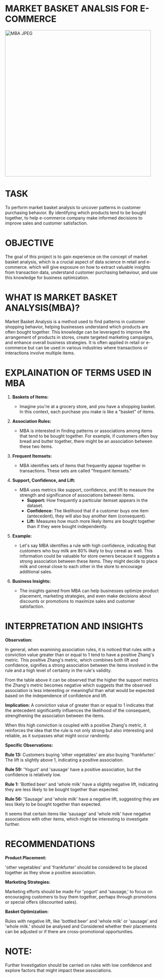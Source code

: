 # MARKET BASKET ANALSIS FOR E-COMMERCE

<img width="476" alt="MBA JPEG" src="https://github.com/FlakysB/FLIT_internship_projects/assets/138071820/e20a155e-9ae6-4175-9166-de3f559b39f0">

# TASK
To perform market basket analysis to uncover patterns in customer purchasing behavior. By identifying which products  tend  to  be  bought  together, 
to help e-commerce company make informed  decisions  to  improve  sales  and  customer satisfaction.

# OBJECTIVE
The goal of this project is to gain experience on the concept of market basket analysis, which is a crucial aspect of data science in retail and e-commerce. 
which will give exposure on how to extract valuable insights from transaction data, understand customer purchasing behaviour, 
and use this knowledge for business optimization.

# WHAT IS MARKET BASKET ANALYSIS(MBA)?
Market Basket Analysis is a method used to find patterns in customer shopping behavior, helping businesses understand which products are often bought together. 
This knowledge can be leveraged to improve the arrangement of products in stores, create targeted marketing campaigns, and enhance overall business strategies.
It is often applied in retail or e-commerce but can be used in various industries where transactions or interactions involve multiple items.


# EXPLAINATION OF TERMS USED IN MBA
1. **Baskets of Items:**
   - Imagine you're at a grocery store, and you have a shopping basket. In this context, each purchase you make is like a "basket" of items.

2. **Association Rules:**
   - MBA is interested in finding patterns or associations among items that tend to be bought together. For example, if customers often buy bread and butter together, there might be an association between these two items.

3. **Frequent Itemsets:**
   - MBA identifies sets of items that frequently appear together in transactions. These sets are called "frequent itemsets."

4. **Support, Confidence, and Lift:**
   - MBA uses metrics like support, confidence, and lift to measure the strength and significance of associations between items.
      - **Support:** How frequently a particular itemset appears in the dataset.
      - **Confidence:** The likelihood that if a customer buys one item (antecedent), they will also buy another item (consequent).
      - **Lift:** Measures how much more likely items are bought together than if they were bought independently.

5. **Example:**
   - Let's say MBA identifies a rule with high confidence, indicating that customers who buy milk are 80% likely to buy cereal as well. This information could be valuable for store owners because it suggests a strong association between these items. They might decide to place milk and cereal close to each other in the store to encourage additional sales.

6. **Business Insights:**
   - The insights gained from MBA can help businesses optimize product placement, marketing strategies, and even make decisions about discounts or promotions to maximize sales and customer satisfaction.

# INTERPRETATION AND INSIGHTS

**Observation:**

In general, when examining association rules, it is noticed that rules with a conviction value greater than or equal to 1 tend to have a positive Zhang's metric. This positive Zhang's metric, which combines both lift and confidence, signifies a strong association between the items involved in the rule and a high level of certainty in the rule's validity.

From the table above it can be observed that the higher the support metrics the Zhang's metric becomes negative which suggests that the observed association is less interesting or meaningful than what would be expected based on the independence of confidence and lift.

**Implication:**
A conviction value of greater than or equal to 1 indicates that the antecedent significantly influences the likelihood of the consequent, strengthening the association between the items.

When this high conviction is coupled with a positive Zhang's metric, it reinforces the idea that the rule is not only strong but also interesting and reliable, as it surpasses what might occur randomly.

**Specific Observations:**

**Rule 13:** Customers buying 'other vegetables' are also buying 'frankfurter.' The lift is slightly above 1, indicating a positive association.

**Rule 59:** 'Yogurt' and 'sausage' have a positive association, but the confidence is relatively low.

**Rule 1:** 'Bottled beer' and 'whole milk' have a slightly negative lift, indicating they are less likely to be bought together than expected.

**Rule 56:** 'Sausage' and 'whole milk' have a negative lift, suggesting they are less likely to be bought together than expected.

It seems that certain items like 'sausage' and 'whole milk' have negative associations with other items, which might be interesting to investigate further.

# RECOMMENDATIONS

**Product Placement:**

'other vegetables' and 'frankfurter' should be considered to be placed together as they show a positive association.

**Marketing Strategies:**

Marketing efforts should be made For 'yogurt' and 'sausage,' to focus on encouraging customers to buy them together, perhaps through promotions or special offers (discounted sales).

**Basket Optimization:**

Rules with negative lift, like 'bottled beer' and 'whole milk' or 'sausage' and 'whole milk.' should be analysed and Considered whether their placements can be adjusted or if there are cross-promotional opportunities.

# NOTE:
Further Investigation should be carried on rules with low confidence and explore factors that might impact these associations.
